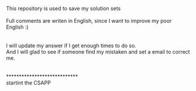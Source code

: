 This repository is used to save my solution sets</br>
</br>
Full comments are writen in English, since I want to improve my poor English :)</br>
</br>
</br>
I will update my answer if I get enough times to do so.</br>
And I will glad to see if someone find my mistaken and set a email to correct me.</br>
</br>
</br>
****************************</br>
startint the CSAPP 
